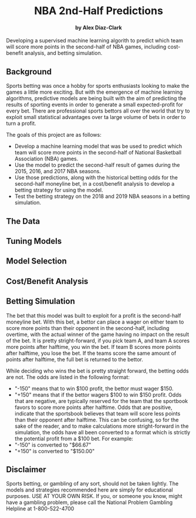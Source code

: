 # <div align="center">NBA 2nd-Half Predictions</div>
#### <div align="center">by Alex Diaz-Clark</div>
Developing a supervised machine learning algorith to predict which team will score more points in the second-half of NBA games, including cost-benefit analysis, and betting simulation.

## Background

Sports betting was once a hobby for sports enthusiasts looking to make the games a little more exciting. But with the emergence of machine learning algorithms, predictive models are being built with the aim of predicting the results of sporting events in order to generate a small expected-profit for every bet. There are professional sports bettors all over the world that try to exploit small statistical advantages over ta large volume of bets in order to turn a profit.

The goals of this project are as follows:
* Develop a machine learning model that was be used to predict which team will score more points in the second-half of National Basketball Association (NBA) games. 
* Use the model to predict the second-half result of games during the 2015, 2016, and 2017 NBA seasons. 
* Use those predictions, along with the historical betting odds for the second-half moneyline bet, in a cost/benefit analysis to develop a betting strategy for using the model. 
* Test the betting strategy on the 2018 and 2019 NBA seasons in a betting simulation.

## The Data


## Tuning Models

## Model Selection

## Cost/Benefit Analysis

## Betting Simulation

The bet that this model was built to exploit for a profit is the second-half moneyline bet. With this bet, a bettor can place a wager on either team to score more points than their opponent in the second-half, including overtime, with the actual winner of the game having no impact on the result of the bet. It is pretty stright-forward, if you pick team A, and team A scores more points after halftime, you win the bet. If team B scores more points after halftime, you lose the bet. If the teams score the same amount of points after halftime, the full bet is returned to the bettor.

While deciding who wins the bet is pretty straight forward, the betting odds are not. The odds are listed in the following format:
* "-150" means that to win $100 profit, the bettor must wager $150.
* "+150" means that if the bettor wagers $100 to win $150 profit.
Odds that are negative, are typically reserved for the team that the sportbook favors to score more points after halftime. Odds that are positive, indicate that the sportsbook believes that team will score less points than their opponent after halftime. This can be confusing, so for the sake of the reader, and to make calculations more stright-forward in the simulation, the odds have all been converted to a format which is strictly the potential profit from a $100 bet. For example:
* "-150" is converted to "$66.67"
* "+150" is converted to "$150.00"

## Disclaimer
Sports betting, or gambling of any sort, should not be taken lightly. The models and strategies recommended here are simply for educational purposes. USE AT YOUR OWN RISK. If you, or someone you know, might have a gambling problem, please call the National Problem Gambling Helpline at 1-800-522-4700
